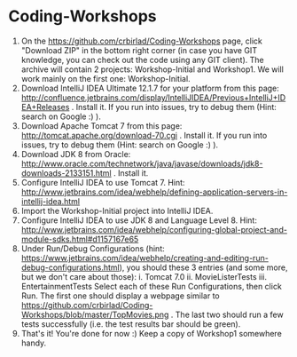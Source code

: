 Coding-Workshops
================

1. On the https://github.com/crbirlad/Coding-Workshops page, click "Download ZIP" in the bottom right corner (in case you have GIT knowledge, you can check out the code using any GIT client).
	The archive will contain 2 projects: Workshop-Initial and Workshop1. We will work mainly on the first one: Workshop-Initial.
2. Download IntelliJ IDEA Ultimate 12.1.7 for your platform from this page: http://confluence.jetbrains.com/display/IntelliJIDEA/Previous+IntelliJ+IDEA+Releases . Install it.
	If you run into issues, try to debug them (Hint: search on Google :) ).
3. Download Apache Tomcat 7 from this page: http://tomcat.apache.org/download-70.cgi . Install it. If you run into issues, try to debug them (Hint: search on Google :) ).
4. Download JDK 8 from Oracle: http://www.oracle.com/technetwork/java/javase/downloads/jdk8-downloads-2133151.html . Install it.
5. Configure IntelliJ IDEA to use Tomcat 7. Hint: http://www.jetbrains.com/idea/webhelp/defining-application-servers-in-intellij-idea.html
6. Import the Workshop-Initial project into IntelliJ IDEA.
7. Configure IntelliJ IDEA to use JDK 8 and Language Level 8. Hint: http://www.jetbrains.com/idea/webhelp/configuring-global-project-and-module-sdks.html#d1157167e65
8. Under Run/Debug Configurations (hint: https://www.jetbrains.com/idea/webhelp/creating-and-editing-run-debug-configurations.html), you should these 3 entries (and some more, but we don't care
	about those):
		i. Tomcat 7.0
		ii. MovieListerTests
		iii. EntertainmentTests
	Select each of these Run Configurations, then click Run. The first one should display a webpage similar to https://github.com/crbirlad/Coding-Workshops/blob/master/TopMovies.png .
	The last two should run a few tests successfully (i.e. the test results bar should be green).
9. That's it! You're done for now :) Keep a copy of Workshop1 somewhere handy.
 


